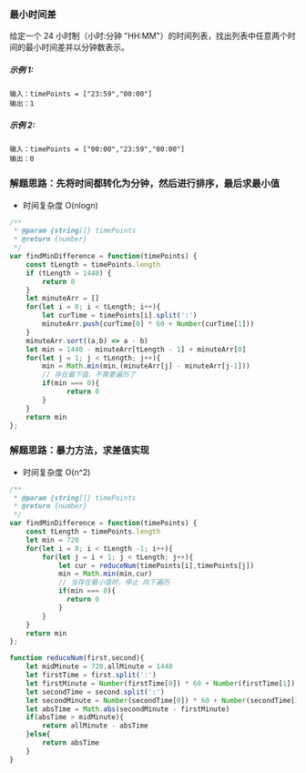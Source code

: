 ### 最小时间差
给定一个 24 小时制（小时:分钟 "HH:MM"）的时间列表，找出列表中任意两个时间的最小时间差并以分钟数表示。

##### 示例 1:

    输入：timePoints = ["23:59","00:00"]
    输出：1

##### 示例 2:

    输入：timePoints = ["00:00","23:59","00:00"]
    输出：0

### 解题思路：先将时间都转化为分钟，然后进行排序，最后求最小值
- 时间复杂度 O(nlogn)
```js
/**
 * @param {string[]} timePoints
 * @return {number}
 */
var findMinDifference = function(timePoints) {
    const tLength = timePoints.length
    if (tLength > 1440) {
        return 0
    }
    let minuteArr = []
    for(let i = 0; i < tLength; i++){
        let curTime = timePoints[i].split(':')
        minuteArr.push(curTime[0] * 60 + Number(curTime[1]))
    }
    minuteArr.sort((a,b) => a - b)
    let min = 1440 - minuteArr[tLength - 1] + minuteArr[0]
    for(let j = 1; j < tLength; j++){
        min = Math.min(min,(minuteArr[j] - minuteArr[j-1]))
        // 存在最下值，不需要遍历了
        if(min === 0){
              return 0
        }
    }
    return min
};

```

### 解题思路：暴力方法，求差值实现 
- 时间复杂度 O(n^2)
```js
/**
 * @param {string[]} timePoints
 * @return {number}
 */
var findMinDifference = function(timePoints) {
    const tLength = timePoints.length
    let min = 720
    for(let i = 0; i < tLength -1; i++){
        for(let j = i + 1; j < tLength; j++){
            let cur = reduceNum(timePoints[i],timePoints[j])
            min = Math.min(min,cur)
            // 当存在最小值时，停止 向下遍历
            if(min === 0){
              return 0
            }
        }
    }
    return min
};

function reduceNum(first,second){
    let midMinute = 720,allMinute = 1440
    let firstTime = first.split(':')
    let firstMinute = Number(firstTime[0]) * 60 + Number(firstTime[1])
    let secondTime = second.split(':')
    let secondMinute = Number(secondTime[0]) * 60 + Number(secondTime[1])
    let absTime = Math.abs(secondMinute - firstMinute)
    if(absTime > midMinute){
        return allMinute - absTime
    }else{
        return absTime
    }
}
```